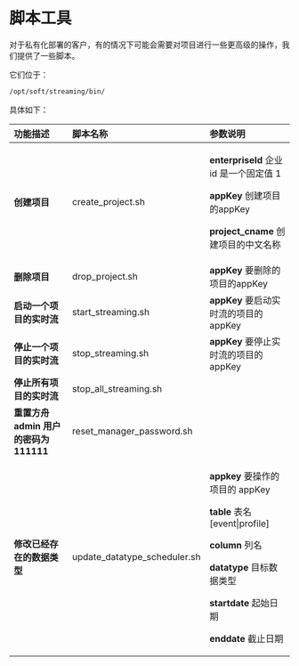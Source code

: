 # 脚本工具

对于私有化部署的客户，有的情况下可能会需要对项目进行一些更高级的操作，我们提供了一些脚本。

它们位于：

```bash
/opt/soft/streaming/bin/
```

具体如下：

<table>
  <thead>
    <tr>
      <th style="text-align:left">&#x529F;&#x80FD;&#x63CF;&#x8FF0;</th>
      <th style="text-align:left">&#x811A;&#x672C;&#x540D;&#x79F0;</th>
      <th style="text-align:left">&#x53C2;&#x6570;&#x8BF4;&#x660E;</th>
    </tr>
  </thead>
  <tbody>
    <tr>
      <td style="text-align:left"><b>&#x521B;&#x5EFA;&#x9879;&#x76EE;</b>
      </td>
      <td style="text-align:left">create_project.sh</td>
      <td style="text-align:left">
        <p><b>enterpriseId</b> &#x4F01;&#x4E1A;id &#x662F;&#x4E00;&#x4E2A;&#x56FA;&#x5B9A;&#x503C;
          1</p>
        <p><b>appKey</b> &#x521B;&#x5EFA;&#x9879;&#x76EE;&#x7684;appKey</p>
        <p><b>project_cname</b> &#x521B;&#x5EFA;&#x9879;&#x76EE;&#x7684;&#x4E2D;&#x6587;&#x540D;&#x79F0;</p>
      </td>
    </tr>
    <tr>
      <td style="text-align:left"><b>&#x5220;&#x9664;&#x9879;&#x76EE;</b>
      </td>
      <td style="text-align:left">drop_project.sh</td>
      <td style="text-align:left"><b>appKey</b> &#x8981;&#x5220;&#x9664;&#x7684;&#x9879;&#x76EE;&#x7684;appKey</td>
    </tr>
    <tr>
      <td style="text-align:left"><b>&#x542F;&#x52A8;&#x4E00;&#x4E2A;&#x9879;&#x76EE;&#x7684;&#x5B9E;&#x65F6;&#x6D41;</b>
      </td>
      <td style="text-align:left">start_streaming.sh</td>
      <td style="text-align:left"><b>appKey</b> &#x8981;&#x542F;&#x52A8;&#x5B9E;&#x65F6;&#x6D41;&#x7684;&#x9879;&#x76EE;&#x7684;appKey</td>
    </tr>
    <tr>
      <td style="text-align:left"><b>&#x505C;&#x6B62;&#x4E00;&#x4E2A;&#x9879;&#x76EE;&#x7684;&#x5B9E;&#x65F6;&#x6D41;</b>
      </td>
      <td style="text-align:left">stop_streaming.sh</td>
      <td style="text-align:left"><b>appKey</b> &#x8981;&#x505C;&#x6B62;&#x5B9E;&#x65F6;&#x6D41;&#x7684;&#x9879;&#x76EE;&#x7684;appKey</td>
    </tr>
    <tr>
      <td style="text-align:left"><b>&#x505C;&#x6B62;&#x6240;&#x6709;&#x9879;&#x76EE;&#x7684;&#x5B9E;&#x65F6;&#x6D41;</b>
      </td>
      <td style="text-align:left">stop_all_streaming.sh</td>
      <td style="text-align:left"></td>
    </tr>
    <tr>
      <td style="text-align:left"><b>&#x91CD;&#x7F6E;&#x65B9;&#x821F; admin &#x7528;&#x6237;&#x7684;&#x5BC6;&#x7801;&#x4E3A;111111</b>
      </td>
      <td style="text-align:left">reset_manager_password.sh</td>
      <td style="text-align:left"></td>
    </tr>
    <tr>
      <td style="text-align:left"><b>&#x4FEE;&#x6539;&#x5DF2;&#x7ECF;&#x5B58;&#x5728;&#x7684;&#x6570;&#x636E;&#x7C7B;&#x578B;</b>
      </td>
      <td style="text-align:left">update_datatype_scheduler.sh</td>
      <td style="text-align:left">
        <p><b>appkey</b> &#x8981;&#x64CD;&#x4F5C;&#x7684;&#x9879;&#x76EE;&#x7684;
          appKey</p>
        <p><b>table</b> &#x8868;&#x540D; [event|profile]</p>
        <p><b>column</b> &#x5217;&#x540D;</p>
        <p><b>datatype</b> &#x76EE;&#x6807;&#x6570;&#x636E;&#x7C7B;&#x578B;</p>
        <p><b>startdate</b> &#x8D77;&#x59CB;&#x65E5;&#x671F;</p>
        <p><b>enddate</b> &#x622A;&#x6B62;&#x65E5;&#x671F;</p>
      </td>
    </tr>
  </tbody>
</table>

### 





